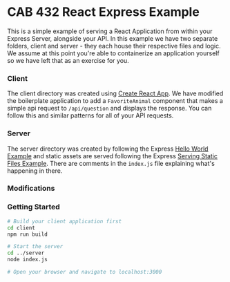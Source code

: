 # CAB 432 React Express Example
This is a simple example of serving a React Application from within your Express Server, alongside your API. In this example we have two separate folders, client and server - they each house their respective files and logic. We assume at this point you're able to containerize an application yourself so we have left that as an exercise for you.

### Client
The client directory was created using [Create React App](https://reactjs.org/docs/create-a-new-react-app.html). We have modified the boilerplate application to add a `FavoriteAnimal` component that makes a simple api request to `/api/question` and displays the response. You can follow this and similar patterns for all of your API requests.

### Server
The server directory was created by following the Express [Hello World Example](https://expressjs.com/en/starter/hello-world.html) and static assets are served following the Express [Serving Static Files Example](https://expressjs.com/en/starter/static-files.html). There are comments in the `index.js` file explaining what's happening in there.

### Modifications
### Getting Started
``` bash
# Build your client application first
cd client
npm run build

# Start the server
cd ../server
node index.js

# Open your browser and navigate to localhost:3000
```
